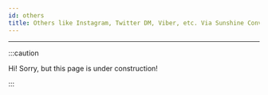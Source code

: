 ```yaml
---
id: others
title: Others like Instagram, Twitter DM, Viber, etc. Via Sunshine Conversations 
---
```


----------------

:::caution

Hi! Sorry, but this page is under construction!

:::
